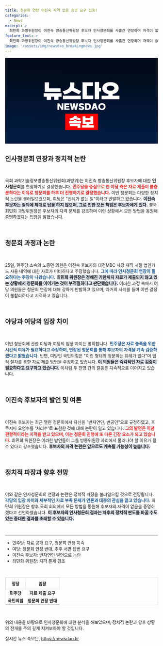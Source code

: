 ```yaml
---
title: 청문회 연장 이진숙 자격 없음 증명 요구 집중!
categories:
  - News
excerpt: >
  최민희 과방위원장이 이진숙 방송통신위원장 후보자 인사청문회를 사흘간 연장하며 자격이 없다며 강력 반발. 여당은 전례 없는 상황이라며 불만. 청문회는 26일 오전 11시에 속개된다.
feature_text: >
  최민희 과방위원장이 이진숙 방송통신위원장 후보자 인사청문회를 사흘간 연장하며 자격이 없다며 강력 반발. 여당은 전례 없는 상황이라며 불만. 청문회는 26일 오전 11시에 속개된다.
image: '/assets/img/newsdao_breakingnews.jpg'
---
```


<p><img src="/assets/img/newsdao_breakingnews.jpg" alt="ranknews 속보" /></p>

<h2 data-ke-size="size26">인사청문회 연장과 정치적 논란</h2>

<p data-ke-size="size16">&nbsp;</p>

<p>국회 과학기술정보방송통신위원회(과방위)는 이진숙 방송통신위원장 후보자에 대한 <b>인사청문회</b>를 연장하기로 결정했습니다. <b><span style="color: #ee2323;">민주당을 중심으로 한 야당 측은 자료 제출이 불충분하다는 이유로 청문회를 하루 더 진행하기로 결정했습니다.</span></b> 이번 청문회는 다양한 정치적 논란을 불러일으켰으며, 여당은 "전례가 없는 일"이라고 반발하고 있습니다. <b><span style="background-color: #21538527;">이진숙 후보자는 질의에 제대로 답을 하지 않으며, 그로 인한 모든 책임은 후보자에게 있다.</span></b> 결국 최민희 과방위원장은 후보자의 자격 문제를 강조하며 이런 상황에서 모든 방법을 동원해 증명하겠다는 입장을 밝혔습니다.</p>

<p data-ke-size="size16">&nbsp;</p>

<h2 data-ke-size="size26">청문회 과정과 논란</h2>

<p data-ke-size="size16">&nbsp;</p>

<p>25일, 민주당 소속의 노종면 의원은 이진숙 후보자의 대전MBC 사장 재직 시절 법인카드 사용 내역에 대한 자료가 미비하다고 주장했습니다. <b><span style="color: #1a5490;">그에 따라 인사청문회 연장이 필요하다는 주장이 나왔습니다.</span></b> <b><span style="background-color: #21538527;">최민희 위원장은 정해진 기한까지 자료가 제출되지 않고 있는 상황에서 청문회를 이어가는 것이 부적절하다고 판단했습니다.</span></b> 이러한 과정 속에서 여당 의원들은 청문회 연장에 대해 강하게 반발하고 있으며, 과거의 사례를 들며 이번 결정이 불합리하다고 지적하고 있습니다.</p>

<p data-ke-size="size16">&nbsp;</p>

<h2 data-ke-size="size26">야당과 여당의 입장 차이</h2>

<p data-ke-size="size16">&nbsp;</p>

<p>이번 청문회에 관한 야당과 여당의 입장 차이는 명확합니다. <b><span style="color: #1a5490;">민주당은 자료 충족을 위한 시간적 여유가 필요하다고 주장하며, 연장된 청문회를 통해 후보자의 자격을 계속 검증하겠다고 밝혔습니다.</span></b> 반면, 여당인 국민의힘은 "이런 형태의 청문회는 유례가 없다"며 법적 절차를 통한 자료 제출 방법을 주장하고 있습니다. <b><span style="background-color: #21538527;">이 의원들은 즉각적인 자료 검증이 필요하다고 요구하고 있습니다.</span></b> 이처럼 두 진영 간의 갈등은 지속적으로 이어지고 있습니다.</p>

<p data-ke-size="size16">&nbsp;</p>

<h2 data-ke-size="size26">이진숙 후보자의 발언 및 여론</h2>

<p data-ke-size="size16">&nbsp;</p>

<p>이진숙 후보자는 최근 열린 청문회에서 자신을 "반자연인, 반공인"으로 규정하였고, 후쿠시마 오염수를 '처리수'로 표현한 것에 대해 논란이 일고 있습니다. <b><span style="color: #ee2323;">그의 발언은 이념 편향적이라는 지적을 받고 있으며, 이는 청문회 진행에 또 다른 긴장 요소가 되고 있습니다.</span></b> 최민희 위원장은 이러한 발언들이 그를 방통위원장 자리에서 물러나야 할 이유가 될 수 있다고 강조했습니다. <b><span style="background-color: #21538527;">후보자의 자격 논란은 앞으로도 계속될 가능성이 높습니다.</span></b></p>

<p data-ke-size="size16">&nbsp;</p>

<h2 data-ke-size="size26">정치적 파장과 향후 전망</h2>

<p data-ke-size="size16">&nbsp;</p>

<p>이와 같은 인사청문회의 연장과 논란은 정치적 파장을 불러일으킬 것으로 전망됩니다. <b><span style="color: #1a5490;">각당의 입장 차이와 세부적인 자료 부족 문제가 언론과 대중의 관심을 끌고 있습니다.</span></b> 최민희 위원장은 향후 국회 회의에서 모든 방법을 동원해 후보자의 자격이 없음을 증명하겠다고 선언하였습니다. <b><span style="background-color: #21538527;">이 후보자의 인사청문회 결과는 차후의 정치적 판도를 바꿀 수도 있는 중대한 결과를 초래할 수 있습니다.</span></b> </p>

<p data-ke-size="size16">&nbsp;</p>

<hr>

<ul>
  <li>민주당: 자료 공개 요구, 청문회 연장 지속</li>
  <li>여당: 청문회 연장 반대, 추후 서면 답변 요구</li>
  <li>이진숙 후보자: 반자연인 발언으로 논란</li>
  <li>최민희 위원장: 자격 문제 강조</li>
</ul>

<p data-ke-size="size16">&nbsp;</p>

<table style="width: 100%; border: 1px solid #ddd;">
  <thead>
    <tr>
      <th style="text-align: center; border: 1px solid #ddd; padding: 8px;"><b>정당</b></th>
      <th style="text-align: center; border: 1px solid #ddd; padding: 8px;"><b>입장</b></th>
    </tr>
  </thead>
  <tbody>
    <tr>
      <td style="text-align: center; height: 17px;"><b>민주당</b></td>
      <td style="text-align: center; height: 17px;"><b>자료 제출 요구</b></td>
    </tr>
    <tr>
      <td style="text-align: center; height: 17px;"><b>국민의힘</b></td>
      <td style="text-align: center; height: 17px;"><b>청문회 연장 반대</b></td>
    </tr>
  </tbody>
</table>

<p data-ke-size="size16">&nbsp;</p>

<p>위의 내용을 바탕으로 인사청문회에 대한 분석을 해보았으며, 정치적 논란과 향후 상황의 전개를 주의 깊게 지켜보아야 할 것입니다.</p>
실시간 뉴스 속보는, <a href="https://newsdao.kr" rel="dofollow">https://newsdao.kr</a>


